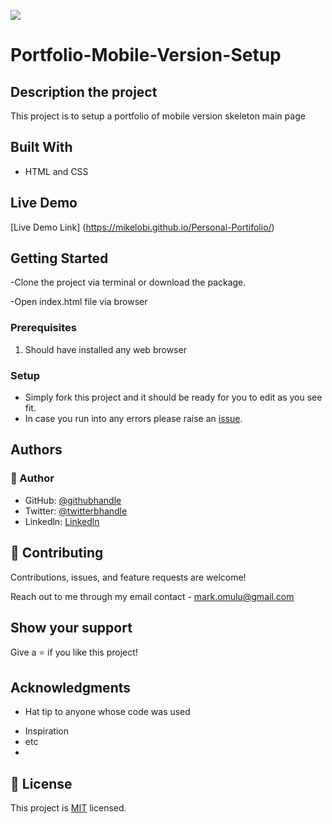 ![](https://img.shields.io/badge/Microverse-blueviolet)

# Portfolio-Mobile-Version-Setup

## Description the project
This project is to setup a portfolio of mobile version skeleton main page

## Built With
* HTML and CSS

## Live Demo

[Live Demo Link] (https://mikelobi.github.io/Personal-Portifolio/)


## Getting Started

-Clone the project via terminal or download the package.

-Open index.html file via browser

### Prerequisites

1. Should have installed any web browser

### Setup

- Simply fork this project and it should be ready for you to edit as you see fit.
- In case you run into any errors please raise an [issue](https://github.com/Mikelobi/Personal-Portfolio/issues).

## Authors

### 👤 Author
- GitHub: [@githubhandle](https://github.com/Mikelobi)
- Twitter: [@twitterbhandle](https://twitter.com/omulum)
- Linkedln: [Linkedln](https://www.linkedin.com/in/ugochukwu-omulu-b9697663/)

## 🤝 Contributing

Contributions, issues, and feature requests are welcome!

Reach out to me through my email contact - mark.omulu@gmail.com

## Show your support

Give a ⭐️ if you like this project!

## Acknowledgments

* Hat tip to anyone whose code was used
- Inspiration
- etc
- 
## 📝 License

This project is [MIT](https://github.com/microverseinc/readme-template/blob/master/MIT.md) licensed.
